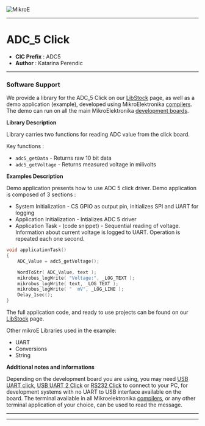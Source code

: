 ![MikroE](http://www.mikroe.com/img/designs/beta/logo_small.png)

---

# ADC_5 Click

- **CIC Prefix**  : ADC5
- **Author**      : Katarina Perendic

---

### Software Support

We provide a library for the ADC_5 Click on our [LibStock](http://libstock.mikroe.com/projects/view/2256/adc-5-click) 
page, as well as a demo application (example), developed using MikroElektronika 
[compilers](http://shop.mikroe.com/compilers). The demo can run on all the main 
MikroElektronika [development boards](http://shop.mikroe.com/development-boards).

**Library Description**

Library carries two functions for reading ADC value from the click board.

Key functions :

- ``` adc5_getData ``` - Returns raw 10 bit data
- ``` adc5_getVoltage ``` - Returns measured voltage in milivolts

**Examples Description**

Demo application presents how to use ADC 5 click driver. Demo application is
composed of 3 sections :

- System Initialization - CS GPIO as output pin, initializes SPI and UART for logging
- Application Initialization - Intializes ADC 5 driver
- Application Task - (code snippet) - Sequential reading of voltage. Information about 
current voltage is logged to UART. Operation is repeated each one second.

```.c
void applicationTask()
{
    ADC_Value = adc5_getVoltage();

    WordToStr( ADC_Value, text );
    mikrobus_logWrite( "Voltage:", _LOG_TEXT );
    mikrobus_logWrite( text, _LOG_TEXT );
    mikrobus_logWrite( "  mV", _LOG_LINE );
    Delay_1sec();
}
```

The full application code, and ready to use projects can be found on our 
[LibStock](http://libstock.mikroe.com/projects/view/2256/adc-5-click) page.

Other mikroE Libraries used in the example:

- UART 
- Conversions
- String

**Additional notes and informations**

Depending on the development board you are using, you may need 
[USB UART click](http://shop.mikroe.com/usb-uart-click), 
[USB UART 2 Click](http://shop.mikroe.com/usb-uart-2-click) or 
[RS232 Click](http://shop.mikroe.com/rs232-click) to connect to your PC, for 
development systems with no UART to USB interface available on the board. The 
terminal available in all Mikroelektronika 
[compilers](http://shop.mikroe.com/compilers), or any other terminal application 
of your choice, can be used to read the message.

---
---

